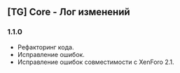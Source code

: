 ## [TG] Core - Лог изменений

### 1.1.0
- Рефакторинг кода.
- Исправление ошибок.
- Исправление ошибок совместимости с XenForo 2.1.